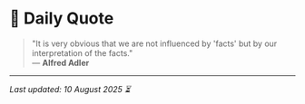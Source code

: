 # 📜 Daily Quote

> "It is very obvious that we are not influenced by 'facts' but by our interpretation of the facts."  
> — **Alfred Adler**

---

_Last updated: 10 August 2025 ⏳_
